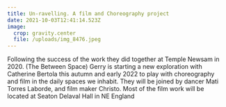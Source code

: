 ```yaml
---
title: Un-ravelling. A film and Choreography project
date: 2021-10-03T12:41:14.523Z
image:
  crop: gravity.center
  file: /uploads/img_8476.jpeg
---
```

Following the success of the work they did together at Temple Newsam in 2020. (The Between Space) Gerry is starting a new exploration with Catherine Bertola this autumn and early 2022 to play with choreography and film in the daily spaces we inhabit. They will be joined by dancer Mati Torres Laborde, and film maker Christo. Most of the film work will be located at Seaton Delaval Hall in NE England